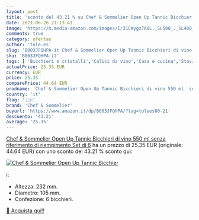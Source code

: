 ```yaml
---
layout: post
title: 'sconto del 43.21 % su Chef & Sommelier Open Up Tannic Bicchier  '
date: 2021-06-26 21:13:41
image: 'https://m.media-amazon.com/images/I/31CWygz7A0L._SL500_._SL400_.jpg'
comments: true
category: ofertas
author: 'tole.es'
slug: 'B003JFQHPA-it Chef & Sommelier Open Up Tannic Bicchieri di vino 550 ml...'
sku: 'B003JFQHPA-it'
tags: [ 'Bicchieri e cristalli','Calici da vino','Casa e cucina','Stoviglie','chef & sommelier', ]
actualPrice: 25.35 EUR
currency: EUR
price: 25.35
comparePrice: 44.64 EUR
prodname: 'Chef & Sommelier Open Up Tannic Bicchieri di vino 550 ml  senza riferimento di riempimento  Set di 6'
country: 'it'
flag: '🇮🇹'
brand: 'Chef & Sommelier'
buyurl: 'https://www.amazon.it/dp/B003JFQHPA/?tag=tolees00-21'
descuento: '43.21'
average: '25.35'
---
```


[Chef & Sommelier Open Up Tannic Bicchieri di vino 550 ml  senza riferimento di riempimento  Set di 6](https://www.amazon.it/dp/B003JFQHPA/?tag=tolees00-21) ha un prezzo di 25.35 EUR (originale: 44.64 EUR) con uno sconto del 43.21 % sconto qui:

[![Chef & Sommelier Open Up Tannic Bicchier](https://m.media-amazon.com/images/I/31CWygz7A0L._SL500_._SL400_.jpg)](https://www.amazon.it/dp/B003JFQHPA/?tag=tolees00-21)

ℹ️:

- Altezza: 232 mm.
- Diametro: 105 mm.
- Confezione: 6 bicchieri.

[🛒 Acquista qui!!](https://www.amazon.it/dp/B003JFQHPA/?tag=tolees00-21)
